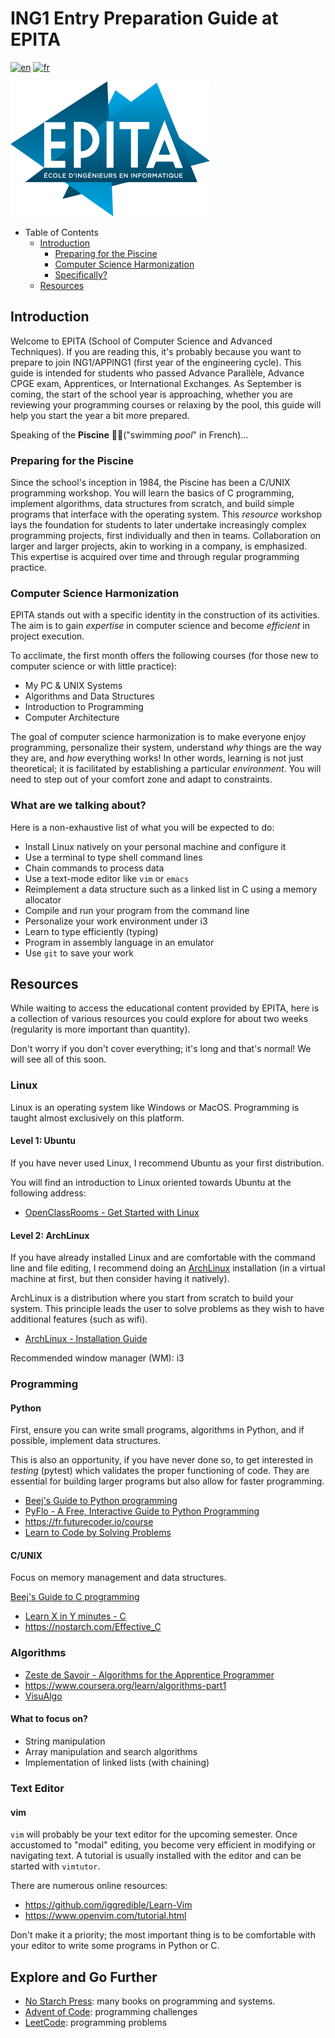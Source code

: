 # ING1 Entry Preparation Guide at EPITA

[![en](https://img.shields.io/badge/lang-en-red.svg)](https://github.com/pp5x/epita-ing1-prep/blob/main/README.md)
[![fr](https://img.shields.io/badge/lang-fr-blue.svg)](https://github.com/pp5x/epita-ing1-prep/blob/main/README.fr.md)

![EPITA logo](res/epita.svg)

- Table of Contents
  - [Introduction](#introduction)
    - [Preparing for the Piscine](#preparing-for-the-piscine)
    - [Computer Science Harmonization](#computer-science-harmonization)
    - [Specifically?](#specifically)
  - [Resources](#resources)

## Introduction

Welcome to EPITA (School of Computer Science and Advanced Techniques). If you
are reading this, it's probably because you want to prepare to join
ING1/APPING1 (first year of the engineering cycle). This guide is intended for
students who passed Advance Parallèle, Advance CPGE exam, Apprentices, or
International Exchanges. As September is coming, the start of the school year
is approaching, whether you are reviewing your programming courses or relaxing
by the pool, this guide will help you start the year a bit more prepared.

Speaking of the **Piscine** 🏊‍♂️("swimming *pool*" in French)...

### Preparing for the Piscine

Since the school's inception in 1984, the Piscine has been a C/UNIX programming
workshop. You will learn the basics of C programming, implement algorithms,
data structures from scratch, and build simple programs that interface with the
operating system. This *resource* workshop lays the foundation for students to
later undertake increasingly complex programming projects, first individually
and then in teams. Collaboration on larger and larger projects, akin to working
in a company, is emphasized. This expertise is acquired over time and through
regular programming practice.

### Computer Science Harmonization

EPITA stands out with a specific identity in the construction of its
activities. The aim is to gain *expertise* in computer science and become
*efficient* in project execution.

To acclimate, the first month offers the following courses (for those new to
computer science or with little practice):

- My PC & UNIX Systems
- Algorithms and Data Structures
- Introduction to Programming
- Computer Architecture

The goal of computer science harmonization is to make everyone enjoy
programming, personalize their system, understand *why* things are the way they
are, and *how* everything works! In other words, learning is not just
theoretical; it is facilitated by establishing a particular *environment*. You
will need to step out of your comfort zone and adapt to constraints.

### What are we talking about?

Here is a non-exhaustive list of what you will be expected to do:

- Install Linux natively on your personal machine and configure it
- Use a terminal to type shell command lines
- Chain commands to process data
- Use a text-mode editor like `vim` or `emacs`
- Reimplement a data structure such as a linked list in C using a memory
  allocator
- Compile and run your program from the command line
- Personalize your work environment under i3
- Learn to type efficiently (typing)
- Program in assembly language in an emulator
- Use `git` to save your work

## Resources

While waiting to access the educational content provided by EPITA, here is a
collection of various resources you could explore for about two weeks
(regularity is more important than quantity).

Don't worry if you don't cover everything; it's long and that's normal! We will
see all of this soon.

### Linux

Linux is an operating system like Windows or MacOS. Programming is taught
almost exclusively on this platform.

#### Level 1: Ubuntu

If you have never used Linux, I recommend Ubuntu as your first distribution.

You will find an introduction to Linux oriented towards Ubuntu at the following
address:

- [OpenClassRooms - Get Started with
  Linux](https://openclassrooms.com/en/courses/7170491-get-started-with-linux)

#### Level 2: ArchLinux

If you have already installed Linux and are comfortable with the command line
and file editing, I recommend doing an [ArchLinux](https://wiki.archlinux.org/)
installation (in a virtual machine at first, but then consider having it
natively).

ArchLinux is a distribution where you start from scratch to build your system.
This principle leads the user to solve problems as they wish to have additional
features (such as wifi).

- [ArchLinux - Installation
  Guide](https://wiki.archlinux.org/title/Installation_guide)

Recommended window manager (WM): i3

### Programming

#### Python

First, ensure you can write small programs, algorithms in Python, and if
possible, implement data structures.

This is also an opportunity, if you have never done so, to get interested in
*testing* (pytest) which validates the proper functioning of code. They are
essential for building larger programs but also allow for faster programming.

- [Beej's Guide to Python programming](https://beej.us/guide/bgpython/)
- [PyFlo - A Free, Interactive Guide to Python Programming](https://pyflo.net/)
- <https://fr.futurecoder.io/course>
- [Learn to Code by Solving
  Problems](https://nostarch.com/learn-code-solving-problems)

#### C/UNIX

Focus on memory management and data structures.

  [Beej's Guide to C programming](https://beej.us/guide/bgc/)
- [Learn X in Y minutes - C](https://learnxinyminutes.com/docs/c/)
- <https://nostarch.com/Effective_C>

### Algorithms

- [Zeste de Savoir - Algorithms for the Apprentice
  Programmer](https://zestedesavoir.com/tutoriels/621/algorithmique-pour-lapprenti-programmeur/)
- <https://www.coursera.org/learn/algorithms-part1>
- [VisuAlgo](https://visualgo.net)

#### What to focus on?

- String manipulation
- Array manipulation and search algorithms
- Implementation of linked lists (with chaining)

### Text Editor

#### vim

`vim` will probably be your text editor for the upcoming semester. Once
accustomed to "modal" editing, you become very efficient in modifying or
navigating text. A tutorial is usually installed with the editor and can be
started with `vimtutor`.

There are numerous online resources:

- <https://github.com/iggredible/Learn-Vim>
- <https://www.openvim.com/tutorial.html>

Don't make it a priority; the most important thing is to be comfortable with
your editor to write some programs in Python or C.

## Explore and Go Further

- [No Starch Press](https://nostarch.com/): many books on programming and
  systems.
- [Advent of Code](https://adventofcode.com/): programming challenges
- [LeetCode](https://leetcode.com/): programming problems
